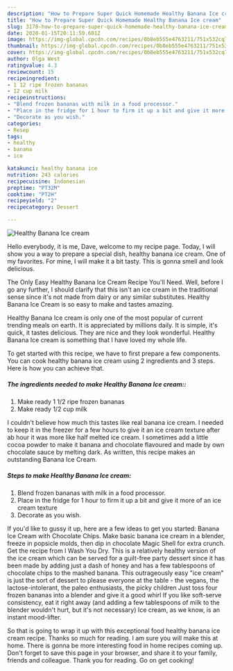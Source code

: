```yaml
---
description: "How to Prepare Super Quick Homemade Healthy Banana Ice cream"
title: "How to Prepare Super Quick Homemade Healthy Banana Ice cream"
slug: 3178-how-to-prepare-super-quick-homemade-healthy-banana-ice-cream
date: 2020-01-15T20:11:59.601Z
image: https://img-global.cpcdn.com/recipes/0b8eb555e4763211/751x532cq70/healthy-banana-ice-cream-recipe-main-photo.jpg
thumbnail: https://img-global.cpcdn.com/recipes/0b8eb555e4763211/751x532cq70/healthy-banana-ice-cream-recipe-main-photo.jpg
cover: https://img-global.cpcdn.com/recipes/0b8eb555e4763211/751x532cq70/healthy-banana-ice-cream-recipe-main-photo.jpg
author: Olga West
ratingvalue: 4.3
reviewcount: 15
recipeingredient:
- 1 12 ripe frozen bananas
- 12 cup milk
recipeinstructions:
- "Blend frozen bananas with milk in a food processor."
- "Place in the fridge for 1 hour to firm it up a bit and give it more of an ice cream texture"
- "Decorate as you wish."
categories:
- Resep
tags:
- healthy
- banana
- ice

katakunci: healthy banana ice
nutrition: 243 calories
recipecuisine: Indonesian
preptime: "PT32M"
cooktime: "PT2H"
recipeyield: "2"
recipecategory: Dessert

---
```



![Healthy Banana Ice cream](https://img-global.cpcdn.com/recipes/0b8eb555e4763211/751x532cq70/healthy-banana-ice-cream-recipe-main-photo.jpg)

Hello everybody, it is me, Dave, welcome to my recipe page. Today, I will show you a way to prepare a special dish, healthy banana ice cream. One of my favorites. For mine, I will make it a bit tasty. This is gonna smell and look delicious.

The Only Easy Healthy Banana Ice Cream Recipe You&#39;ll Need. Well, before I go any further, I should clarify that this isn&#39;t an ice cream in the traditional sense since it&#39;s not made from dairy or any similar substitutes. Healthy Banana Ice Cream is so easy to make and tastes amazing.

Healthy Banana Ice cream is only one of the most popular of current trending meals on earth. It is appreciated by millions daily. It is simple, it's quick, it tastes delicious. They are nice and they look wonderful. Healthy Banana Ice cream is something that I have loved my whole life.


To get started with this recipe, we have to first prepare a few components. You can cook healthy banana ice cream using 2 ingredients and 3 steps. Here is how you can achieve that.

##### The ingredients needed to make Healthy Banana Ice cream::

1. Make ready 1 1/2 ripe frozen bananas
1. Make ready 1/2 cup milk


I couldn&#39;t believe how much this tastes like real banana ice cream. I needed to keep it in the freezer for a few hours to give it an ice cream texture after ab hour it was more like half melted ice cream. I sometimes add a little cocoa powder to make it banana and chocolate flavoured and made by own chocolate sauce by melting dark. As written, this recipe makes an outstanding Banana Ice Cream. 

##### Steps to make Healthy Banana Ice cream:

1. Blend frozen bananas with milk in a food processor.
1. Place in the fridge for 1 hour to firm it up a bit and give it more of an ice cream texture
1. Decorate as you wish.


If you&#39;d like to gussy it up, here are a few ideas to get you started: Banana Ice Cream with Chocolate Chips. Make basic banana ice cream in a blender, freeze in popsicle molds, then dip in chocolate Magic Shell for extra crunch. Get the recipe from I Wash You Dry. This is a relatively healthy version of the ice cream which can be served for a guilt-free party dessert since it has been made by adding just a dash of honey and has a few tablespoons of chocolate chips to the mashed banana. This outrageously easy &#34;ice cream&#34; is just the sort of dessert to please everyone at the table - the vegans, the lactose-intolerant, the paleo enthusiasts, the picky children Just toss four frozen bananas into a blender and give it a good whirl If you like soft-serve consistency, eat it right away (and adding a few tablespoons of milk to the blender wouldn&#39;t hurt, but it&#39;s not necessary) Ice cream, as we know, is an instant mood-lifter. 

So that is going to wrap it up with this exceptional food healthy banana ice cream recipe. Thanks so much for reading. I am sure you will make this at home. There is gonna be more interesting food in home recipes coming up. Don't forget to save this page in your browser, and share it to your family, friends and colleague. Thank you for reading. Go on get cooking!

